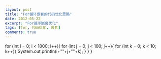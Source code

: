 ```yaml
---
layout: post
title: "For循环嵌套的代码优化思路"
date: 2012-05-22
excerpt: "For循环嵌套优化"
tags: [for, 代码优化, 嵌套]
comments: true
---
```


for (int i = 0; i < 1000; i++){
    for (int j = 0; j < 100; j++){
        for (int k = 0; k < 10; k++){
            System.out.println(i+""+j+""+k);
         }
    }
}
